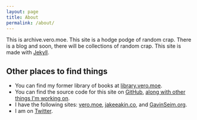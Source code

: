 ```yaml
---
layout: page
title: About
permalink: /about/
---
```

This is archive.vero.moe. This site is a hodge podge of random crap. There is a blog and soon, there will be collections of random crap. This site is made with [Jekyll](https://jekyllrb.com/).

## Other places to find things
* You can find my former library of books at [library.vero.moe](https://library.vero.moe/deliciouslibrary/).
* You can find the source code for this site on [GitHub](https://github.com/kawaiidesune/archive.vero.moe), [along with other things I'm working on](https://github.com/kawaiidesune).
* I have the following sites: [vero.moe](https://vero.moe), [jakeeakin.co](https://jakeeakin.co), and [GavinSeim.org](https://gavinseim.org).
* I am on [Twitter](https://twitter.com/vmbellamy).